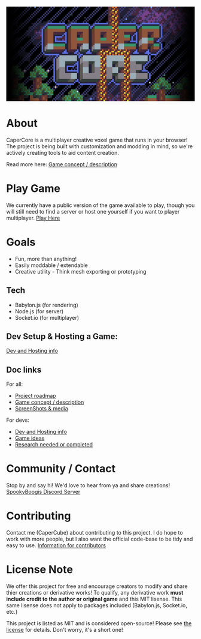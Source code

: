 ![Image description](./repo_banner.png)
# About
CaperCore is a multiplayer creative voxel game that runs in your browser! The project is being built with customization and modding in mind, so we're actively creating tools to aid content creation.

Read more here:
[Game concept / description](docs/md/Concept.md)

# Play Game
We currently have a public version of the game available to play, though you will still need to find a server or host one yourself if you want to player multiplayer.
[Play Here](http://capercube.com/capercore/)

# Goals
- Fun, more than anything!
- Easily moddable / extendable
- Creative utility - Think mesh exporting or prototyping

## Tech
- Babylon.js (for rendering)
- Node.js (for server)
- Socket.io (for multiplayer)

## Dev Setup & Hosting a Game:
[Dev and Hosting info](docs/md/Setup.md)

## Doc links
For all:
- [Project roadmap](docs/md/Roadmap.md)
- [Game concept / description](docs/md/Concept.md)
- [ScreenShots & media](social/)

For devs:
- [Dev and Hosting info](docs/md/Setup.md)
- [Game ideas](docs/md/Ideas.md)
- [Research needed or completed](docs/md/Research.md)

# Community / Contact
Stop by and say hi! We'd love to hear from ya and share creations!
[SpookyBoogis Discord Server](https://discord.gg/S4VDkFjrE2)

# Contributing
Contact me (CaperCube) about contributing to this project. I do hope to work with more people, but I also want the official code-base to be tidy and easy to use.
[Information for contributors](docs/md/Contribution.md)

# License Note
We offer this project for free and encourage creators to modify and share thier creations or derivative works! To qualify, any derivative work **must include credit to the author or original game** and this MIT lisense. This same lisense does not apply to packages included (Babylon.js, Socket.io, etc.)

This project is listed as MIT and is considered open-source! Please see [the license](LICENSE.md) for details. Don't worry, it's a short one!

